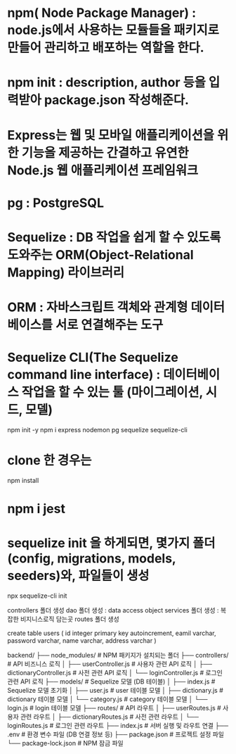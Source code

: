 
# npm( Node Package Manager) : node.js에서 사용하는 모듈들을 패키지로 만들어 관리하고 배포하는 역할을 한다.
# npm init : description, author 등을 입력받아 package.json 작성해준다.
# Express는 웹 및 모바일 애플리케이션을 위한 기능을 제공하는 간결하고 유연한 Node.js 웹 애플리케이션 프레임워크
# pg : PostgreSQL
# Sequelize : DB 작업을 쉽게 할 수 있도록 도와주는 ORM(Object-Relational Mapping) 라이브러리 
# ORM : 자바스크립트 객체와 관계형 데이터베이스를 서로 연결해주는 도구
# Sequelize CLI(The Sequelize command line interface) : 데이터베이스 작업을 할 수 있는 툴 (마이그레이션, 시드, 모델)
npm init -y 
npm i express nodemon pg sequelize sequelize-cli

# clone 한 경우는 
npm install
# npm i jest

# sequelize init 을 하게되면, 몇가지 폴더(config, migrations, models, seeders)와, 파일들이 생성
npx sequelize-cli init

controllers 폴더 생성
dao 폴더 생성 : data access object
services 폴더 생성 : 복잡한 비지니스로직 담는곳
routes 폴더 생성

create table users (
    id integer primary key autoincrement,
    eamil varchar,
    password varchar,
    name varchar,
    address varchar 
)

backend/
├── node_modules/           # NPM 패키지가 설치되는 폴더
├── controllers/            # API 비즈니스 로직
│   ├── userController.js   # 사용자 관련 API 로직
│   ├── dictionaryController.js # 사전 관련 API 로직
│   └── loginController.js  # 로그인 관련 API 로직
├── models/                 # Sequelize 모델 (DB 테이블)
│   ├── index.js            # Sequelize 모델 초기화
│   ├── user.js             # user 테이블 모델
│   ├── dictionary.js       # dictionary 테이블 모델
│   └── category.js         # category 테이블 모델
│   └── login.js            # login 테이블 모델
├── routes/                 # API 라우트
│   ├── userRoutes.js       # 사용자 관련 라우트
│   ├── dictionaryRoutes.js # 사전 관련 라우트
│   └── loginRoutes.js      # 로그인 관련 라우트
├── index.js               # 서버 실행 및 라우트 연결
├── .env                   # 환경 변수 파일 (DB 연결 정보 등)
├── package.json           # 프로젝트 설정 파일
└── package-lock.json      # NPM 잠금 파일
